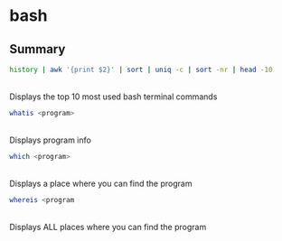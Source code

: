 # bash

## Summary
```bash
history | awk '{print $2}' | sort | uniq -c | sort -nr | head -10
```
<br>
Displays the top 10 most used bash terminal commands

```bash
whatis <program>
```
<br>
Displays program info

```bash
which <program>
```
<br>
Displays a place where you can find the program

```bash
whereis <program
```
<br>
Displays ALL places where you can find the program

